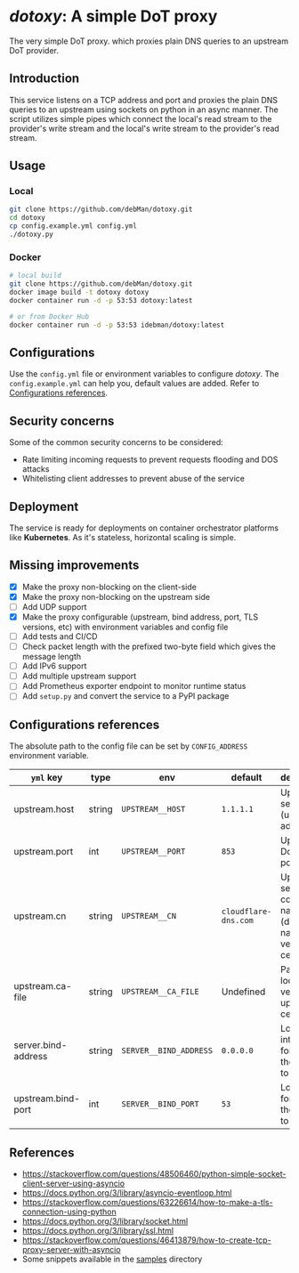 # *dotoxy*: A simple DoT proxy

The very simple DoT proxy. which proxies plain DNS queries to an upstream DoT
provider.

## Introduction

This service listens on a TCP address and port and proxies the plain DNS
queries to an upstream using sockets on python in an async manner. The script
utilizes simple pipes which connect the local's read stream to the provider's
write stream and the local's write stream to the provider's read stream.

## Usage

### Local

``` bash
git clone https://github.com/debMan/dotoxy.git
cd dotoxy
cp config.example.yml config.yml
./dotoxy.py
```

### Docker

``` bash
# local build
git clone https://github.com/debMan/dotoxy.git
docker image build -t dotoxy dotoxy
docker container run -d -p 53:53 dotoxy:latest

# or from Docker Hub
docker container run -d -p 53:53 idebman/dotoxy:latest
```

## Configurations

Use the `config.yml` file or environment variables to configure *dotoxy*. The
`config.example.yml` can help you, default values are added. Refer to
[Configurations references](#configurations-references).

## Security concerns

Some of the common security concerns to be considered:

- Rate limiting incoming requests to prevent requests flooding and DOS attacks
- Whitelisting client addresses to prevent abuse of the service

## Deployment

The service is ready for deployments on container orchestrator platforms like
**Kubernetes**. As it's stateless, horizontal scaling is simple.

## Missing improvements

- [x] Make the proxy non-blocking on the client-side
- [x] Make the proxy non-blocking on the upstream side
- [ ] Add UDP support
- [x] Make the proxy configurable (upstream, bind address, port, TLS versions,
  etc) with environment variables and config file
- [ ] Add tests and CI/CD
- [ ] Check packet length with the prefixed two-byte field which gives the
  message length
- [ ] Add IPv6 support
- [ ] Add multiple upstream support
- [ ] Add Prometheus exporter endpoint to monitor runtime status
- [ ] Add `setup.py` and convert the service to a PyPI package

## Configurations references

The absolute path to the config file can be set by `CONFIG_ADDRESS` environment
variable.

| `yml` key           | type   | env                    | default              | description                                                         |
| ------------------- | ------ | ---------------------- | -------------------- | ------------------------------------------------------------------- |
| upstream.host       | string | `UPSTREAM__HOST`       | `1.1.1.1`            | Upstream server (usually IP) address                                |
| upstream.port       | int    | `UPSTREAM__PORT`       | `853`                | Upstream DoT TCP port                                               |
| upstream.cn         | string | `UPSTREAM__CN`         | `cloudflare-dns.com` | Upstream server common name (domain name) to verify its certificate |
| upstream.ca-file    | string | `UPSTREAM__CA_FILE`    | Undefined            | Path to local CA to verify upstream's certificate                   |
| server.bind-address | string | `SERVER__BIND_ADDRESS` | `0.0.0.0`            | Local interface for binding the server to                           |
| upstream.bind-port  | int    | `SERVER__BIND_PORT`    | `53`                 | Local port for binding the server to                                |

## References

- <https://stackoverflow.com/questions/48506460/python-simple-socket-client-server-using-asyncio>
- <https://docs.python.org/3/library/asyncio-eventloop.html>
- <https://stackoverflow.com/questions/63226614/how-to-make-a-tls-connection-using-python>
- <https://docs.python.org/3/library/socket.html>
- <https://docs.python.org/3/library/ssl.html>
- <https://stackoverflow.com/questions/46413879/how-to-create-tcp-proxy-server-with-asyncio>
- Some snippets available in the [samples](sample) directory
